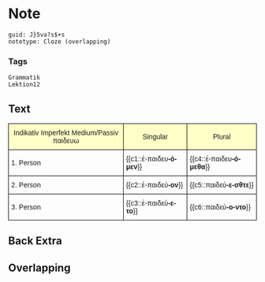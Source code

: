 # Note
```
guid: J}5va?s$+s
notetype: Cloze (overlapping)
```

### Tags
```
Grammatik
Lektion12
```

## Text
<style type="text/css">
table  {border-collapse:collapse;border-spacing:0;}
table td{border-color:black;border-style:solid;border-width:1px;font-family:Arial, sans-serif;font-size:14px;
  overflow:hidden;padding:10px 5px;word-break:normal;}
table th{border-color:black;border-style:solid;border-width:1px;font-family:Arial, sans-serif;font-size:14px;
  font-weight:normal;overflow:hidden;padding:10px 5px;word-break:normal;background-color:#ffffc7;}
</style>

<table>
  <tbody>
    <tr><th>Indikativ Imperfekt Medium/Passiv παιδευω</th><th>Singular</th><th>Plural</th></tr>
    <tr><td>1. Person</td><td>{{c1::ἐ-παιδευ<b>-ό-μεν</b>}}</td><td>{{c4::ἐ-παιδευ<b>-ό-μεθα</b>}}</td></tr>
    <tr><td>2. Person</td><td>{{c2::ἐ-παιδεύ<b>-ον</b>}}</td><td>{{c5::παιδεύ<b>-ε-σθτε</b>}}</td></tr>
    <tr><td>3. Person</td><td>{{c3::ἐ-παιδεύ<b>-ε-το</b>}}</td><td>{{c6::παιδεύ<b>-ο-ντο</b>}}</td></tr>
</tbody></table>

## Back Extra


## Overlapping

